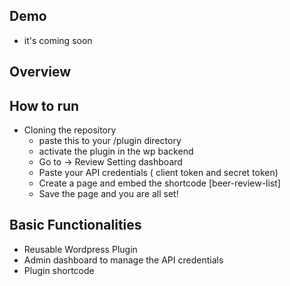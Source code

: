## Demo
- it's coming soon

## Overview 

## How to run 
- Cloning the repository
  - paste this to your /plugin directory
  - activate the plugin in the wp backend
  - Go to -> Review Setting dashboard
  - Paste your API credentials ( client token and secret token)
  - Create a page and embed the shortcode [beer-review-list]
  - Save the page and you are all set!
 
## Basic Functionalities
- Reusable Wordpress Plugin
- Admin dashboard to manage the API credentials
- Plugin shortcode
